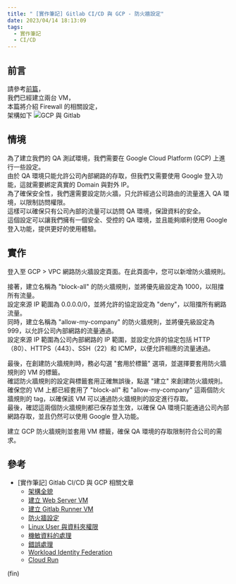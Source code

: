 ```yaml
---
title: " [實作筆記] Gitlab CI/CD 與 GCP - 防火牆設定"
date: 2023/04/14 18:13:09
tags:
  - 實作筆記
  - CI/CD
---
```


## 前言

請參考[前篇](https://blog.marsen.me/2023/04/13/2023/gitlab_ci_and_gcp_vm/)，  
我們已經建立兩台 VM，  
本篇將介紹 Firewall 的相關設定，  
架構如下
![GCP 與 Gitlab](/images/2023/gitlab-gcp.jpg)

## 情境

為了建立我們的 QA 測試環境，我們需要在 Google Cloud Platform (GCP) 上進行一些設定。  
由於 QA 環境只能允許公司內部網路的存取，但我們又需要使用 Google 登入功能，這就需要綁定真實的 Domain 與對外 IP。  
為了確保安全性，我們還需要設定防火牆，只允許經過公司路由的流量進入 QA 環境，以限制訪問權限。  
這樣可以確保只有公司內部的流量可以訪問 QA 環境，保證資料的安全。  
這個設定可以讓我們擁有一個安全、受控的 QA 環境，並且能夠順利使用 Google 登入功能，提供更好的使用體驗。

## 實作

登入至 GCP > VPC 網路防火牆設定頁面。在此頁面中，您可以新增防火牆規則。

接著，建立名稱為 "block-all" 的防火牆規則，並將優先級設定為 1000，以阻擋所有流量。  
設定來源 IP 範圍為 0.0.0.0/0，並將允許的協定設定為 "deny"，以阻擋所有網路流量。  
同時，建立名稱為 "allow-my-company" 的防火牆規則，並將優先級設定為 999，以允許公司內部網路的流量通過。  
設定來源 IP 範圍為公司內部網路的 IP 範圍，並設定允許的協定包括 HTTP（80）、HTTPS（443）、SSH（22）和 ICMP，以便允許相應的流量通過。

最後，在創建防火牆規則時，務必勾選 "套用於標籤" 選項，並選擇要套用防火牆規則的 VM 的標籤。  
確認防火牆規則的設定與標籤套用正確無誤後，點選 "建立" 來創建防火牆規則。  
確保您的 VM 上都已經套用了 "block-all" 和 "allow-my-company" 這兩個防火牆規則的 tag，以確保該 VM 可以通過防火牆規則的設定進行存取。  
最後，確認這兩個防火牆規則都已保存並生效，以確保 QA 環境只能通過公司內部網路存取，並且仍然可以使用 Google 登入功能。

建立 GCP 防火牆規則並套用 VM 標籤，確保 QA 環境的存取限制符合公司的需求。

## 參考

- [實作筆記] Gitlab CI/CD 與 GCP 相關文章
  - [架構全貌](https://blog.marsen.me/2023/04/13/2023/gitlab_ci_and_gcp_vm/)
  - [建立 Web Server VM](https://blog.marsen.me/2023/04/14/2023/gitlab_ci_and_gcp_vm_create_server/)
  - [建立 Gitlab Runner VM](https://blog.marsen.me/2023/04/14/2023/gitlab_ci_and_gcp_vm_cretae_runner/)
  - [防火牆設定](https://blog.marsen.me/2023/04/14/2023/gitlab_ci_and_gcp_vm_firewall/)
  - [Linux User 與資料夾權限](https://blog.marsen.me/2023/04/24/2023/gitlab_ci_and_gcp_vm_account/)
  - [機敏資料的處理](https://blog.marsen.me/2023/05/29/2023/gitlab_ci_and_gcp_vm_secret_config/)
  - [錯誤處理](https://blog.marsen.me/2023/11/16/2023/gitlab_ci_error_handle/)
  - [Workload Identity Federation](https://blog.marsen.me/2024/03/13/2024/gitlab_ci_and_gcp_workload_federation/)
  - [Cloud Run](https://blog.marsen.me/2024/04/17/2024/gitlab_ci_and_gcp_cloud_run/)

(fin)
